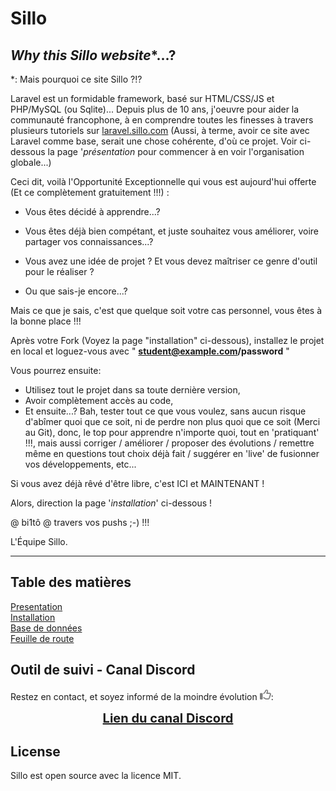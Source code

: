 # Sillo

## *Why this Sillo website**...?

*: Mais pourquoi ce site Sillo ?!?

Laravel est un formidable framework, basé sur HTML/CSS/JS et PHP/MySQL (ou Sqlite)...
Depuis plus de 10 ans, j'oeuvre pour aider la communauté francophone, à en comprendre toutes les finesses à travers plusieurs tutoriels sur [laravel.sillo.com](https://laravel.sillo.org/laravel-11/) (Aussi, à terme, avoir ce site avec Laravel comme base, serait une chose cohérente, d'où ce projet. Voir ci-dessous la page '*présentation* pour commencer à en voir l'organisation globale...)

Ceci dit, voilà l'Opportunité Exceptionnelle qui vous est aujourd'hui offerte (Et ce complètement gratuitement !!!) :

- Vous êtes décidé à apprendre...? 
  
- Vous êtes déjà bien compétant, et juste souhaitez vous améliorer, voire partager vos connaissances...?

- Vous avez une idée de projet ? Et vous devez maîtriser ce genre d'outil pour le réaliser ?

- Ou que sais-je encore...?

Mais ce que je sais, c'est que quelque soit votre cas personnel, vous êtes à la bonne place !!!

Après votre Fork (Voyez la page "installation" ci-dessous), installez le projet en local et loguez-vous avec " **student@example.com/password** "

Vous pourrez ensuite:

- Utilisez tout le projet dans sa toute dernière version,
- Avoir complètement accès au code,
- Et ensuite...? Bah, tester tout ce que vous voulez, sans aucun risque d'abîmer quoi que ce soit, ni de perdre non plus quoi que ce soit (Merci au Git), donc, le top pour apprendre n'importe quoi, tout en 'pratiquant' !!!, mais aussi corriger / améliorer / proposer des évolutions / remettre même en questions tout choix déjà fait / suggérer en 'live' de fusionner vos développements, etc...

Si vous avez déjà rêvé d'être libre, c'est ICI et MAINTENANT !

Alors, direction la page '*installation*' ci-dessous !

@ bi1tô @ travers vos pushs ;-) !!!

L'Équipe Sillo.

--- 



## Table des matières

[Presentation](doc/presentation.md)<br>
[Installation](doc/installation.md)<br>
[Base de données](doc/database.md)<br>
[Feuille de route](doc/roadmap.md)


## Outil de suivi - Canal Discord

Restez en contact, et soyez informé de la moindre évolution <svg xmlns="http://www.w3.org/2000/svg" viewBox="0 0 512 512" width="18" ><!--!Font Awesome Free 6.5.2 by @fontawesome - https://fontawesome.com License - https://fontawesome.com/license/free Copyright 2024 Fonticons, Inc.--><path fill="grey" d="M323.8 34.8c-38.2-10.9-78.1 11.2-89 49.4l-5.7 20c-3.7 13-10.4 25-19.5 35l-51.3 56.4c-8.9 9.8-8.2 25 1.6 33.9s25 8.2 33.9-1.6l51.3-56.4c14.1-15.5 24.4-34 30.1-54.1l5.7-20c3.6-12.7 16.9-20.1 29.7-16.5s20.1 16.9 16.5 29.7l-5.7 20c-5.7 19.9-14.7 38.7-26.6 55.5c-5.2 7.3-5.8 16.9-1.7 24.9s12.3 13 21.3 13L448 224c8.8 0 16 7.2 16 16c0 6.8-4.3 12.7-10.4 15c-7.4 2.8-13 9-14.9 16.7s.1 15.8 5.3 21.7c2.5 2.8 4 6.5 4 10.6c0 7.8-5.6 14.3-13 15.7c-8.2 1.6-15.1 7.3-18 15.2s-1.6 16.7 3.6 23.3c2.1 2.7 3.4 6.1 3.4 9.9c0 6.7-4.2 12.6-10.2 14.9c-11.5 4.5-17.7 16.9-14.4 28.8c.4 1.3 .6 2.8 .6 4.3c0 8.8-7.2 16-16 16H286.5c-12.6 0-25-3.7-35.5-10.7l-61.7-41.1c-11-7.4-25.9-4.4-33.3 6.7s-4.4 25.9 6.7 33.3l61.7 41.1c18.4 12.3 40 18.8 62.1 18.8H384c34.7 0 62.9-27.6 64-62c14.6-11.7 24-29.7 24-50c0-4.5-.5-8.8-1.3-13c15.4-11.7 25.3-30.2 25.3-51c0-6.5-1-12.8-2.8-18.7C504.8 273.7 512 257.7 512 240c0-35.3-28.6-64-64-64l-92.3 0c4.7-10.4 8.7-21.2 11.8-32.2l5.7-20c10.9-38.2-11.2-78.1-49.4-89zM32 192c-17.7 0-32 14.3-32 32V448c0 17.7 14.3 32 32 32H96c17.7 0 32-14.3 32-32V224c0-17.7-14.3-32-32-32H32z"/></svg>:

<div align ="center" style="font-weight: bold">
  <a style="font-size: 20px; font-weight: bold" href="https://discord.com/channels/423853760939556865/1253369416477835307" target="_blank">Lien du canal Discord
</a></div>

## License

Sillo est open source avec la licence MIT.
